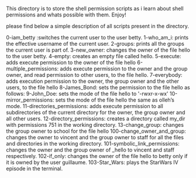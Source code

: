 This directory is to store the shell permission scripts as i learn about shell permissions and whats possible with them. Enjoy!

please find below a simple description of all scripts present in the directory.

0-iam_betty :switches the current user to the user betty.
1-who_am_i: prints the effective username of the current user.
2-groups: prints all the groups the current user is part of.
3-new_owner: changes the owner of the file hello to the user betty.
4-empty: creates an empty file called hello.
5-execute: adds execute permission to the owner of the file hello
6-multiple_permissions: adds execute permission to the owner and the group owner, and read permission to other users, to the file hello.
7-everybody: adds execution permission to the owner, the group owner and the other users, to the file hello
8-James_Bond: sets the permission to the file hello as follows:
9-John_Doe: sets the mode of the file hello to '-rwxr-x-wx'
10-mirror_permissions: sets the mode of the file hello the same as olleh’s mode.
11-directories_permissions: adds execute permission to all subdirectories of the current directory for the owner, the group owner and all other users.
12-directory_permissions: creates a directory called my_dir with permissions 751 in the working directory.
13-change_group: changes the group owner to school for the file hello
100-change_owner_and_group: changes the owner to vincent and the group owner to staff for all the files and directories in the working directory.
101-symbolic_link_permissions: changes the owner and the group owner of _hello to vincent and staff respectively.
102-if_only: changes the owner of the file hello to betty only if it is owned by the user guillaume.
103-Star_Wars: plays the StarWars IV episode in the terminal.